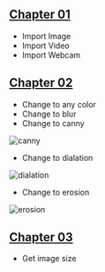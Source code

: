 ## [ Chapter 01](https://github.com/denuwan-yasodhana/computer_vision/blob/main/OpenCV/1.%20Read%20image%2C%20video%2C%20webcam.py)

- Import Image
- Import Video
- Import Webcam

## [ Chapter 02](https://github.com/denuwan-yasodhana/computer_vision/blob/main/OpenCV/Chapter%2002.py)

- Change to any color
- Change to blur
- Change to canny

![canny](https://user-images.githubusercontent.com/110303643/185772852-96a7e64e-d49b-45f3-b244-f14fe256b28f.jpg)

- Change to dialation

![dialation](https://user-images.githubusercontent.com/110303643/185773134-7c07838d-baee-42a8-bbfe-f2435e50b604.jpg)

- Change to erosion

![erosion](https://user-images.githubusercontent.com/110303643/185773212-d09897f2-311d-4658-8dfd-fa1917051118.png)

## [ Chapter 03](https://github.com/denuwan-yasodhana/computer_vision/blob/main/OpenCV/Chapter%2003.py)

- Get image size



